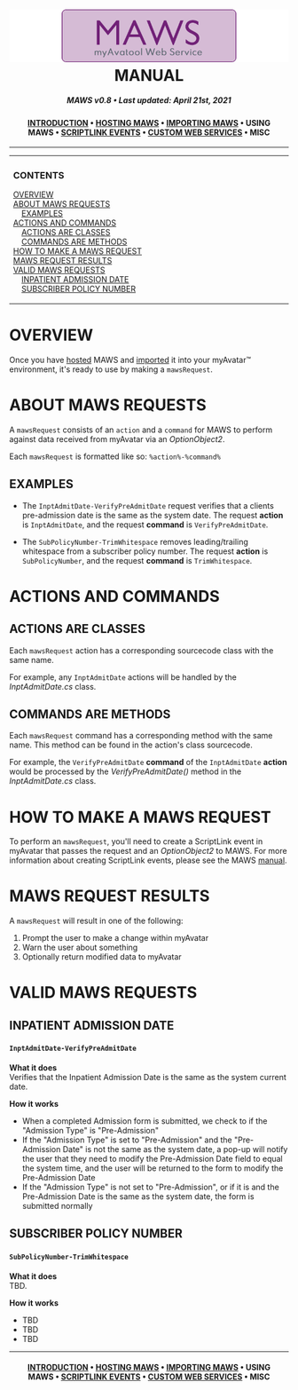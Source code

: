 ﻿<!--
  Software manual template (b210104)
  https://github.com/APrettyCoolProgram/my-development-environment/tree/master/templates/documentation
-->

<h1 align="center">

  <img src="../../resources/asset/img/logo/maws-logo-800x150.png" alt="myAvatar Web Service logo" width="800">
  <br>
  MANUAL
  <br>

</h1>

<h5 align="center">

  MAWS v0.8&nbsp;&bull;&nbsp;Last updated: April 21st, 2021

</h5>

<h4 align="center">

  [INTRODUCTION](manual-introduction.md)&nbsp;&bull;&nbsp;[HOSTING MAWS](manual-hosting-maws.md)&nbsp;&bull;&nbsp;[IMPORTING MAWS](manual-importing-maws.md)&nbsp;&bull;&nbsp;USING MAWS&nbsp;&bull;&nbsp;[SCRIPTLINK EVENTS](manual-scriptlink-events.md)&nbsp;&bull;&nbsp;[CUSTOM WEB SERVICES](manual-custom-web-services.md)&nbsp;&bull;&nbsp;MISC

</h4>

***

<!-- The HTML indentations have to stay this way to work. -->
<table>
<tr>
<td img src="resources/asset/img/doc/readme/spacer.png" alt="blank-spacer" width="1000" height="1">

  ### CONTENTS
  [OVERVIEW](#using-overview)<br>
  [ABOUT MAWS REQUESTS](#about-maws-requests)<br>
  &nbsp;&nbsp;&nbsp;&nbsp;[EXAMPLES](#examples)<br>
  [ACTIONS AND COMMANDS](#actions-and-commands)<br>
  &nbsp;&nbsp;&nbsp;&nbsp;[ACTIONS ARE CLASSES](#actions-are-classes)<br>
  &nbsp;&nbsp;&nbsp;&nbsp;[COMMANDS ARE METHODS](#commands-are-methods)<br>
  [HOW TO MAKE A MAWS REQUEST](#how-to-make-a-maws-request)<br>
  [MAWS REQUEST RESULTS](#maws-request-results)<br>
  [VALID MAWS REQUESTS](#valid-maws-requests)<br>
  &nbsp;&nbsp;&nbsp;&nbsp;[INPATIENT ADMISSION DATE](#inpatient-admission-date)<br>
  &nbsp;&nbsp;&nbsp;&nbsp;[SUBSCRIBER POLICY NUMBER](#subscriber-policy-number)<br>

</td>
</tr>
</table>

# OVERVIEW
Once you have [hosted](manual-hosting-maws.md) MAWS and [imported](manual-importing-maws.md) it into your myAvatar™ environment, it's ready to use by making a `mawsRequest`.

# ABOUT MAWS REQUESTS
A `mawsRequest` consists of an `action` and a `command` for MAWS to perform against data received from myAvatar via an *OptionObject2*.

Each `mawsRequest` is formatted like so: `%action%-%command%`

## EXAMPLES

* The `InptAdmitDate-VerifyPreAdmitDate` request verifies that a clients pre-admission date is the same as the system date. The request **action** is `InptAdmitDate`, and the request **command** is `VerifyPreAdmitDate`. 

* The `SubPolicyNumber-TrimWhitespace` removes leading/trailing whitespace from a subscriber policy number. The request **action** is `SubPolicyNumber`, and the request **command** is `TrimWhitespace`. 

# ACTIONS AND COMMANDS
## ACTIONS ARE CLASSES
Each `mawsRequest` action has a corresponding sourcecode class with the same name.

For example, any `InptAdmitDate` actions will be handled by the *InptAdmitDate.cs* class.

## COMMANDS ARE METHODS
Each `mawsRequest` command has a corresponding method with the same name. This method can be found in the action's class sourcecode. 

For example, the `VerifyPreAdmitDate` **command** of the `InptAdmitDate` **action** would be processed by the *VerifyPreAdmitDate()* method in the *InptAdmitDate.cs* class.

# HOW TO MAKE A MAWS REQUEST
To perform an `mawsRequest`, you'll need to create a ScriptLink event in myAvatar that passes the request and an *OptionObject2* to MAWS. For more information about creating ScriptLink events, please see the MAWS [manual](manual-scriptlink-events).

# MAWS REQUEST RESULTS
A `mawsRequest` will result in one of the following:

1. Prompt the user to make a change within myAvatar
2. Warn the user about something
3. Optionally return modified data to myAvatar

# VALID MAWS REQUESTS

## INPATIENT ADMISSION DATE

#### `InptAdmitDate-VerifyPreAdmitDate`

**What it does**<br>
Verifies that the Inpatient Admission Date is the same as the system current date.

**How it works**<br>
* When a completed Admission form is submitted, we check to if the "Admission Type" is "Pre-Admission"
* If the "Admission Type" is set to  "Pre-Admission" and the "Pre-Admission Date" is not the same as the system date, a pop-up will notify the user that they need to modify the Pre-Admission Date field  to equal the system time, and the user will be returned to the form to modify the Pre-Admission Date
* If the "Admission Type" is not set to "Pre-Admission", or if it is and the Pre-Admission Date is the same as the system date, the form is submitted normally

## SUBSCRIBER POLICY NUMBER

#### `SubPolicyNumber-TrimWhitespace`

**What it does**<br>
TBD.

**How it works**<br>
* TBD
* TBD
* TBD

***

<h4 align="center">

  [INTRODUCTION](manual-introduction.md)&nbsp;&bull;&nbsp;[HOSTING MAWS](manual-hosting-maws.md)&nbsp;&bull;&nbsp;[IMPORTING MAWS](manual-importing-maws.md)&nbsp;&bull;&nbsp;USING MAWS&nbsp;&bull;&nbsp;[SCRIPTLINK EVENTS](manual-scriptlink-events.md)&nbsp;&bull;&nbsp;[CUSTOM WEB SERVICES](manual-custom-web-services.md)&nbsp;&bull;&nbsp;MISC

</h4>